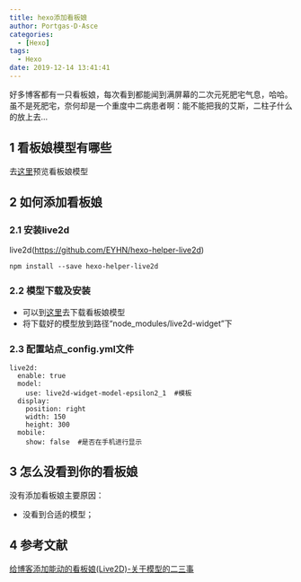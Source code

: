 ```yaml
---
title: hexo添加看板娘
author: Portgas·D·Asce
categories:
  - [Hexo]
tags:
  - Hexo
date: 2019-12-14 13:41:41
---
```


好多博客都有一只看板娘，每次看到都能闻到满屏幕的二次元死肥宅气息，哈哈。虽不是死肥宅，奈何却是一个重度中二病患者啊：能不能把我的艾斯，二柱子什么的放上去...
<!-- more -->

## 1 看板娘模型有哪些
去[这里](https://huaji8.top/post/live2d-plugin-2.0/)预览看板娘模型
## 2 如何添加看板娘
### 2.1 安装live2d
live2d(https://github.com/EYHN/hexo-helper-live2d)
```
npm install --save hexo-helper-live2d
```
### 2.2 模型下载及安装
- 可以到[这里](https://github.com/xiazeyu/live2d-widget-models)去下载看板娘模型
- 将下载好的模型放到路径“node_modules/live2d-widget”下
### 2.3 配置站点_config.yml文件
```
live2d:
  enable: true
  model:
    use: live2d-widget-model-epsilon2_1  #模板
  display:
    position: right
    width: 150 
    height: 300
  mobile:
    show: false  #是否在手机进行显示
```
## 3 怎么没看到你的看板娘
没有添加看板娘主要原因：
- 没看到合适的模型；

## 4 参考文献
[给博客添加能动的看板娘(Live2D)-关于模型的二三事](https://imjad.cn/archives/lab/add-dynamic-poster-girl-with-live2d-to-your-blog-01/)
